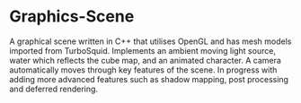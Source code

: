 # Graphics-Scene

A graphical scene written in C++ that utilises OpenGL and has mesh models imported from TurboSquid. Implements an ambient moving light source, water which reflects the cube map, and an animated character. A camera automatically moves through key features of the scene. In progress with adding more advanced features such as shadow mapping, post processing and deferred rendering.
